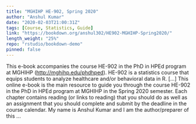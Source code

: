 ```yaml
---
title: "MGHIHP HE-902, Spring 2020"
author: "Anshul Kumar"
date: "2020-02-03T21:00:31Z"
tags: [Course, Statistics, Guide]
link: "https://bookdown.org/anshul302/HE902-MGHIHP-Spring2020/"
length_weight: "25%"
repo: "rstudio/bookdown-demo"
pinned: false
---
```


This e-book accompanies the course HE-902 in the PhD in HPEd program at MGHIHP (http://mghihp.edu/phdhped). HE-902 is a statistics course that equips students to analyze healthcare and/or behavioral data in R. [...] This online e-book is the main resource to guide you through the course HE-902 in the PhD in HPEd program at MGHIHP in the Spring 2020 semester. Each chapter contains reading (or links to reading) that you should do as well as an assignment that you should complete and submit by the deadline in the course calendar. My name is Anshul Kumar and I am the author/preparer of this ...
